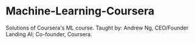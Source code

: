 # Machine-Learning-Coursera
Solutions of Coursera's ML course.
Taught by:  Andrew Ng, CEO/Founder Landing AI; Co-founder, Coursera.
